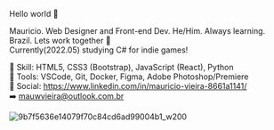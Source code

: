 Hello world 👋

Mauricio. Web Designer and Front-end Dev. He/Him. Always learning. Brazil. Lets work together 🤝 <br>
Currently(2022.05) studying C# for indie games!

💎 Skill: HTML5, CSS3 (Bootstrap), JavaScript (React), Python <br>
🔨 Tools: VSCode, Git, Docker, Figma, Adobe Photoshop/Premiere                <br>
📲 Social: https://www.linkedin.com/in/mauricio-vieira-8661a1141/             <br>
➡️ mauwvieira@outlook.com.br 





![9b7f5636e14079f70c84cd6ad99004b1_w200](https://user-images.githubusercontent.com/100879718/171505825-4c40cf2c-71a3-4e39-a79c-1a410c471f9e.gif)

